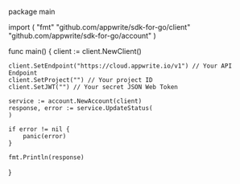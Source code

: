 package main

import (
    "fmt"
    "github.com/appwrite/sdk-for-go/client"
    "github.com/appwrite/sdk-for-go/account"
)

func main() {
    client := client.NewClient()

    client.SetEndpoint("https://cloud.appwrite.io/v1") // Your API Endpoint
    client.SetProject("") // Your project ID
    client.SetJWT("") // Your secret JSON Web Token

    service := account.NewAccount(client)
    response, error := service.UpdateStatus(
    )

    if error != nil {
        panic(error)
    }

    fmt.Println(response)
}
